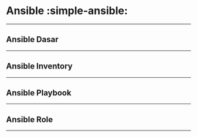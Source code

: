 # Ansible :simple-ansible:
-------------------------------------------



## Ansible Dasar
-------------------------------------------



## Ansible Inventory
-------------------------------------------



## Ansible Playbook
-------------------------------------------



## Ansible Role
-------------------------------------------


